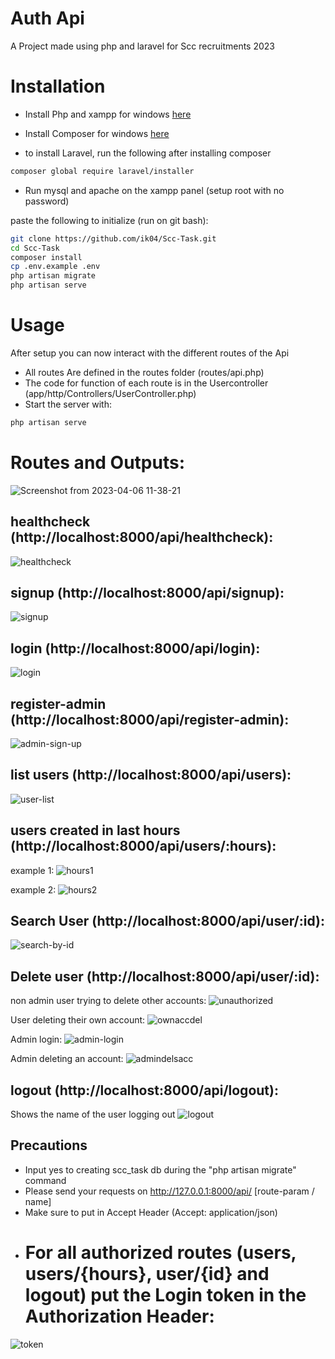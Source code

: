 # Auth Api

A Project made using php and laravel for Scc recruitments 2023

# Installation

- Install Php and xampp for windows [here](https://www.apachefriends.org/)

- Install Composer for windows [here](https://getcomposer.org/)
- to install Laravel, run the following after installing composer
```bash
composer global require laravel/installer
```

- Run mysql and apache on the xampp panel (setup root with no password)

paste the following to initialize (run on git bash):

```bash
git clone https://github.com/ik04/Scc-Task.git
cd Scc-Task
composer install
cp .env.example .env
php artisan migrate
php artisan serve
```



# Usage
After setup you can now interact with the different routes of the Api
- All routes Are defined in the routes folder (routes/api.php)
- The code for function of each route is in the Usercontroller (app/http/Controllers/UserController.php)
- Start the server with:
```bash 
php artisan serve
```



# Routes and Outputs:
![Screenshot from 2023-04-06 11-38-21](https://user-images.githubusercontent.com/63468587/230293974-1f946f71-3e46-410c-a6cf-216afac6eec3.png)

## healthcheck (http://localhost:8000/api/healthcheck):
![healthcheck](https://user-images.githubusercontent.com/63468587/230306040-d9fe166b-bdec-478d-8eee-c4ac6609645c.png)

## signup (http://localhost:8000/api/signup):
![signup](https://user-images.githubusercontent.com/63468587/230306248-69c43df7-0137-427e-bc9a-b2f538bc6aa5.png)

## login (http://localhost:8000/api/login):
![login](https://user-images.githubusercontent.com/63468587/230306324-f28e1efa-902c-47f1-bc87-ce9fc585fd7b.png)

## register-admin (http://localhost:8000/api/register-admin):
![admin-sign-up](https://user-images.githubusercontent.com/63468587/230306468-3224a2a0-be07-44da-91e8-928d7ba13b0d.png)

## list users (http://localhost:8000/api/users):
![user-list](https://user-images.githubusercontent.com/63468587/230306683-c1d61cc4-9d5d-4abd-ae62-51bb0145dfde.png)

## users created in last hours (http://localhost:8000/api/users/:hours):

example 1:
![hours1](https://user-images.githubusercontent.com/63468587/230307019-d921cb18-8f47-4824-8027-fc93a655d0a8.png)

example 2:
![hours2](https://user-images.githubusercontent.com/63468587/230307134-fa4e4ed6-5ddc-4ff0-8ddd-3aef452c2a15.png)

## Search User (http://localhost:8000/api/user/:id):
![search-by-id](https://user-images.githubusercontent.com/63468587/230307403-386d1822-ce0e-4139-aec3-32cedf6e395f.png)

## Delete user (http://localhost:8000/api/user/:id):
non admin user trying to delete other accounts:
![unauthorized](https://user-images.githubusercontent.com/63468587/230307673-7deea36e-e663-493a-9c60-0672775aa76e.png)

User deleting their own account:
![ownaccdel](https://user-images.githubusercontent.com/63468587/230307884-aabcd6d7-5e8b-42d6-ba0d-281d34b42bec.png)

Admin login:
![admin-login](https://user-images.githubusercontent.com/63468587/230308179-9a0e8e4c-82b0-412e-a9b8-39cdf8690a49.png)

Admin deleting an account:
![admindelsacc](https://user-images.githubusercontent.com/63468587/230308284-04688a68-e2dc-46fb-ae06-65dc850335e0.png)

## logout (http://localhost:8000/api/logout):
Shows the name of the user logging out
![logout](https://user-images.githubusercontent.com/63468587/230308760-29956e40-5228-46e4-a34c-4df8f8ba4df3.png)



## Precautions
- Input yes to creating scc_task db during the "php artisan migrate" command
- Please send your requests on http://127.0.0.1:8000/api/ [route-param / name]
- Make sure to put in Accept Header (Accept: application/json)
- # For all authorized routes (users, users/{hours}, user/{id} and logout) put the Login token in the Authorization Header:
 ![token](https://user-images.githubusercontent.com/63468587/230308842-bd250033-5bca-46c2-9189-5eaa9d6a9b0b.png)


